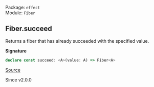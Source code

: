 Package: `effect`<br />
Module: `Fiber`<br />

## Fiber.succeed

Returns a fiber that has already succeeded with the specified value.

**Signature**

```ts
declare const succeed: <A>(value: A) => Fiber<A>
```

[Source](https://github.com/Effect-TS/effect/tree/main/packages/effect/src/Fiber.ts#L686)

Since v2.0.0